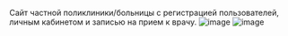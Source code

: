 Сайт частной поликлиники/больницы c регистрацией пользователей, личным кабинетом и записью на прием к врачу.
![image](https://user-images.githubusercontent.com/78710344/131212922-ce7c9fae-89db-4868-b29a-7b864be6f22e.png)
![image](https://user-images.githubusercontent.com/78710344/131213260-e570a826-7c2e-4cac-b0b9-baf08809d70b.png)
